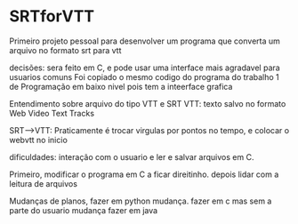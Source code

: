 # SRTforVTT
Primeiro projeto pessoal para desenvolver um programa que converta um arquivo no formato srt para vtt

decisões: sera feito em C, e pode usar uma interface mais agradavel para usuarios comuns
Foi copiado o mesmo codigo do programa do trabalho 1 de Programação em baixo nivel pois tem 
a inteerface grafica

Entendimento sobre arquivo do tipo VTT e SRT
VTT:  texto salvo no formato Web Video Text Tracks

SRT-->VTT: Praticamente é trocar virgulas por pontos no tempo, e colocar o webvtt no inicio

dificuldades:
interação com o usuario e ler e salvar arquivos em C.

Primeiro, modificar o programa em C a ficar direitinho. 
depois lidar com a leitura de arquivos


Mudanças de planos, fazer em python
mudança. fazer em c mas sem a parte do usuario
mudança fazer em java
